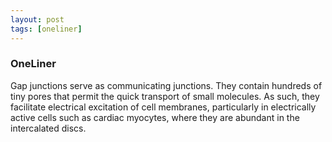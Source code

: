 ```yaml
---
layout: post
tags: [oneliner]
---
```



### OneLiner

Gap junctions serve as communicating junctions. They contain hundreds of tiny pores that permit the quick transport of small molecules. As such, they facilitate electrical excitation of cell membranes, particularly in electrically active cells such as cardiac myocytes, where they are abundant in the intercalated discs.
